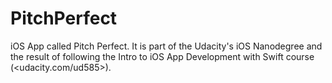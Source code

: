 # PitchPerfect

iOS App called Pitch Perfect. It is part of the Udacity's iOS Nanodegree and the result of following the Intro to iOS App Development with Swift course (<udacity.com/ud585>).
